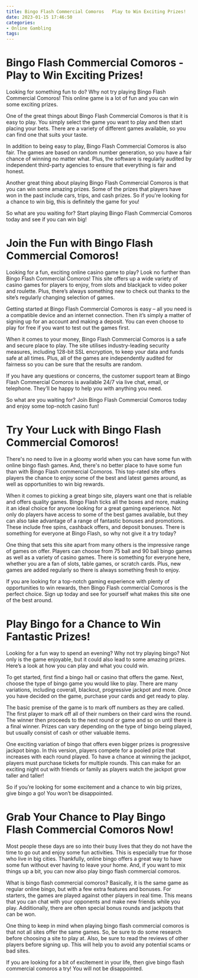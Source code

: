 ```yaml
---
title: Bingo Flash Commercial Comoros   Play to Win Exciting Prizes!
date: 2023-01-15 17:46:50
categories:
- Online Gambling
tags:
---
```



#  Bingo Flash Commercial Comoros - Play to Win Exciting Prizes!

Looking for something fun to do? Why not try playing Bingo Flash Commercial Comoros! This online game is a lot of fun and you can win some exciting prizes.

One of the great things about Bingo Flash Commercial Comoros is that it is easy to play. You simply select the game you want to play and then start placing your bets. There are a variety of different games available, so you can find one that suits your taste.

In addition to being easy to play, Bingo Flash Commercial Comoros is also fair. The games are based on random number generation, so you have a fair chance of winning no matter what. Plus, the software is regularly audited by independent third-party agencies to ensure that everything is fair and honest.

Another great thing about playing Bingo Flash Commercial Comoros is that you can win some amazing prizes. Some of the prizes that players have won in the past include cars, trips, and cash prizes. So if you're looking for a chance to win big, this is definitely the game for you!

So what are you waiting for? Start playing Bingo Flash Commercial Comoros today and see if you can win big!

#  Join the Fun with Bingo Flash Commercial Comoros!

Looking for a fun, exciting online casino game to play? Look no further than Bingo Flash Commercial Comoros! This site offers up a wide variety of casino games for players to enjoy, from slots and blackjack to video poker and roulette. Plus, there’s always something new to check out thanks to the site’s regularly changing selection of games.

Getting started at Bingo Flash Commercial Comoros is easy – all you need is a compatible device and an internet connection. Then it’s simply a matter of signing up for an account and making a deposit. You can even choose to play for free if you want to test out the games first.

When it comes to your money, Bingo Flash Commercial Comoros is a safe and secure place to play. The site utilises industry-leading security measures, including 128-bit SSL encryption, to keep your data and funds safe at all times. Plus, all of the games are independently audited for fairness so you can be sure that the results are random.

If you have any questions or concerns, the customer support team at Bingo Flash Commercial Comoros is available 24/7 via live chat, email, or telephone. They’ll be happy to help you with anything you need.

So what are you waiting for? Join Bingo Flash Commercial Comoros today and enjoy some top-notch casino fun!

#  Try Your Luck with Bingo Flash Commercial Comoros!

There's no need to live in a gloomy world when you can have some fun with online bingo flash games. And, there's no better place to have some fun than with Bingo Flash commercial Comoros. This top-rated site offers players the chance to enjoy some of the best and latest games around, as well as opportunities to win big rewards.

When it comes to picking a great bingo site, players want one that is reliable and offers quality games. Bingo Flash ticks all the boxes and more, making it an ideal choice for anyone looking for a great gaming experience. Not only do players have access to some of the best games available, but they can also take advantage of a range of fantastic bonuses and promotions. These include free spins, cashback offers, and deposit bonuses. There is something for everyone at Bingo Flash, so why not give it a try today?

One thing that sets this site apart from many others is the impressive range of games on offer. Players can choose from 75 ball and 90 ball bingo games as well as a variety of casino games. There is something for everyone here, whether you are a fan of slots, table games, or scratch cards. Plus, new games are added regularly so there is always something fresh to enjoy.

If you are looking for a top-notch gaming experience with plenty of opportunities to win rewards, then Bingo Flash commercial Comoros is the perfect choice. Sign up today and see for yourself what makes this site one of the best around.

#  Play Bingo for a Chance to Win Fantastic Prizes!

Looking for a fun way to spend an evening? Why not try playing bingo? Not only is the game enjoyable, but it could also lead to some amazing prizes. Here’s a look at how you can play and what you could win.

To get started, first find a bingo hall or casino that offers the game. Next, choose the type of bingo game you would like to play. There are many variations, including coverall, blackout, progressive jackpot and more. Once you have decided on the game, purchase your cards and get ready to play.

The basic premise of the game is to mark off numbers as they are called. The first player to mark off all of their numbers on their card wins the round. The winner then proceeds to the next round or game and so on until there is a final winner. Prizes can vary depending on the type of bingo being played, but usually consist of cash or other valuable items.

One exciting variation of bingo that offers even bigger prizes is progressive jackpot bingo. In this version, players compete for a pooled prize that increases with each round played. To have a chance at winning the jackpot, players must purchase tickets for multiple rounds. This can make for an exciting night out with friends or family as players watch the jackpot grow taller and taller!

So if you’re looking for some excitement and a chance to win big prizes, give bingo a go! You won’t be disappointed.

#  Grab Your Chance to Play Bingo Flash Commercial Comoros Now!

Most people these days are so into their busy lives that they do not have the time to go out and enjoy some fun activities. This is especially true for those who live in big cities. Thankfully, online bingo offers a great way to have some fun without ever having to leave your home. And, if you want to mix things up a bit, you can now also play bingo flash commercial comoros.

What is bingo flash commercial comoros? Basically, it is the same game as regular online bingo, but with a few extra features and bonuses. For starters, the games are played against other players in real time. This means that you can chat with your opponents and make new friends while you play. Additionally, there are often special bonus rounds and jackpots that can be won.

One thing to keep in mind when playing bingo flash commercial comoros is that not all sites offer the same games. So, be sure to do some research before choosing a site to play at. Also, be sure to read the reviews of other players before signing up. This will help you to avoid any potential scams or bad sites.

If you are looking for a bit of excitement in your life, then give bingo flash commercial comoros a try! You will not be disappointed.
